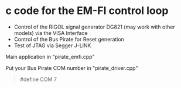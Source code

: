# c code for the EM-FI control loop

* Control of the RIGOL signal generator DG821 (may work with other models) via the VISA Interface
* Control of the Bus Pirate for Reset generation
* Test of JTAG via Segger J-LINK

Main application in "pirate_emfi.cpp"

Put your Bus Pirate COM number in "pirate_driver.cpp"
> #define COM 7
